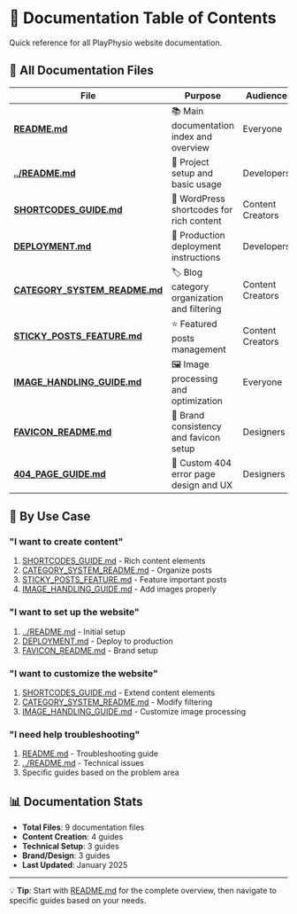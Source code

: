 # 📑 Documentation Table of Contents

Quick reference for all PlayPhysio website documentation.

## 📁 All Documentation Files

| File | Purpose | Audience |
|------|---------|----------|
| **[README.md](README.md)** | 📚 Main documentation index and overview | Everyone |
| **[../README.md](../README.md)** | 🚀 Project setup and basic usage | Developers |
| **[SHORTCODES_GUIDE.md](SHORTCODES_GUIDE.md)** | 🎨 WordPress shortcodes for rich content | Content Creators |
| **[DEPLOYMENT.md](DEPLOYMENT.md)** | 🚀 Production deployment instructions | Developers |
| **[CATEGORY_SYSTEM_README.md](CATEGORY_SYSTEM_README.md)** | 🏷️ Blog category organization and filtering | Content Creators |
| **[STICKY_POSTS_FEATURE.md](STICKY_POSTS_FEATURE.md)** | ⭐ Featured posts management | Content Creators |
| **[IMAGE_HANDLING_GUIDE.md](IMAGE_HANDLING_GUIDE.md)** | 🖼️ Image processing and optimization | Everyone |
| **[FAVICON_README.md](FAVICON_README.md)** | 🎯 Brand consistency and favicon setup | Designers |
| **[404_PAGE_GUIDE.md](404_PAGE_GUIDE.md)** | 🚫 Custom 404 error page design and UX | Designers |

## 🎯 By Use Case

### "I want to create content"
1. [SHORTCODES_GUIDE.md](SHORTCODES_GUIDE.md) - Rich content elements
2. [CATEGORY_SYSTEM_README.md](CATEGORY_SYSTEM_README.md) - Organize posts
3. [STICKY_POSTS_FEATURE.md](STICKY_POSTS_FEATURE.md) - Feature important posts
4. [IMAGE_HANDLING_GUIDE.md](IMAGE_HANDLING_GUIDE.md) - Add images properly

### "I want to set up the website"
1. [../README.md](../README.md) - Initial setup
2. [DEPLOYMENT.md](DEPLOYMENT.md) - Deploy to production
3. [FAVICON_README.md](FAVICON_README.md) - Brand setup

### "I want to customize the website"
1. [SHORTCODES_GUIDE.md](SHORTCODES_GUIDE.md) - Extend content elements
2. [CATEGORY_SYSTEM_README.md](CATEGORY_SYSTEM_README.md) - Modify filtering
3. [IMAGE_HANDLING_GUIDE.md](IMAGE_HANDLING_GUIDE.md) - Customize image processing

### "I need help troubleshooting"
1. [README.md](README.md) - Troubleshooting guide
2. [../README.md](../README.md) - Technical issues
3. Specific guides based on the problem area

## 📊 Documentation Stats

- **Total Files**: 9 documentation files
- **Content Creation**: 4 guides
- **Technical Setup**: 3 guides
- **Brand/Design**: 3 guides
- **Last Updated**: January 2025

---

💡 **Tip**: Start with [README.md](README.md) for the complete overview, then navigate to specific guides based on your needs.
